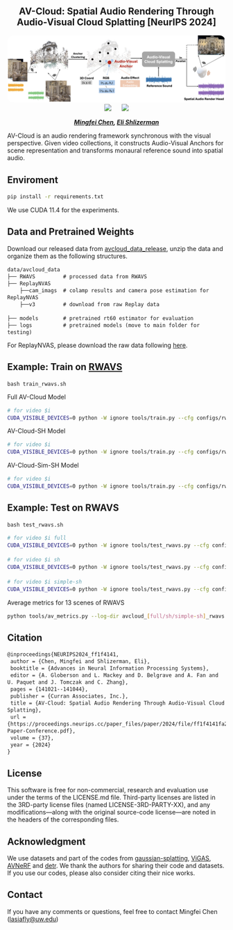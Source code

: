<div align="center">

<h2>AV-Cloud: Spatial Audio Rendering Through Audio-Visual Cloud Splatting [NeurIPS 2024]</h2>
<div align = "center"><img src="media/teaser_final.png" style="border-radius: 15px;" /></div>
 <a href='https://proceedings.neurips.cc/paper_files/paper/2024/file/ff1f4141fa2a2d5d5aca6762cfbe6b57-Paper-Conference.pdf'><img src='https://img.shields.io/badge/-Paper-4c1?style=flat&logo=data:image/svg+xml;base64,[base64-encoded-paper-icon]'></a> &nbsp;&nbsp;&nbsp;&nbsp;&nbsp;<a href='https://yoyomimi.github.io/AVSplat.github.io/'><img src='https://img.shields.io/badge/Project-Page-Green'></a>


_**[Mingfei Chen](https://www.mingfeichen.com/), [Eli Shlizerman](https://faculty.washington.edu/shlizee/)**_

</div>

AV-Cloud is an audio rendering framework synchronous with the visual perspective. Given video collections, it constructs Audio-Visual Anchors for scene representation and transforms monaural reference sound into spatial audio.

## Enviroment
```bash
pip install -r requirements.txt
```
We use CUDA 11.4 for the experiments.

## Data and Pretrained Weights
Download our released data from [avcloud_data_release](https://www.dropbox.com/scl/fo/uq1osi0q2tmpgmspfm26x/ALkNLnLaY7756y9FHYRYjEs?rlkey=7cux8hlu704n325fxplmcltlx&st=zm0uhw6o&dl=0), unzip the data and organize them as the following structures.
```
data/avcloud_data
├── RWAVS         # processed data from RWAVS
├── ReplayNVAS
    ├──cam_imags  # colamp results and camera pose estimation for ReplayNVAS
    ├──v3         # download from raw Replay data

├── models        # pretrained rt60 estimator for evaluation
├── logs          # pretrained models (move to main folder for testing)
```
For ReplayNVAS, please download the raw data following [here](https://github.com/facebookresearch/novel-view-acoustic-synthesis?tab=readme-ov-file#data).

## Example: Train on [RWAVS](https://huggingface.co/datasets/susanliang/RWAVS)
```
bash train_rwavs.sh
```
Full AV-Cloud Model
```bash
# for video $i
CUDA_VISIBLE_DEVICES=0 python -W ignore tools/train.py --cfg configs/rwavs.yaml output_dir avcloud_full_rwavs_${i}_22050  dataset.N_points -1 dataset.video _${i} model.file avcloud model.model_type full model.render_type simple
```

AV-Cloud-SH Model
```bash
# for video $i
CUDA_VISIBLE_DEVICES=0 python -W ignore tools/train.py --cfg configs/rwavs.yaml output_dir avcloud_sh_rwavs_${i}_22050  dataset.N_points -1 dataset.video _${i} model.file avcloud model.model_type sh model.render_type simple
```

AV-Cloud-Sim-SH Model
```bash
# for video $i
CUDA_VISIBLE_DEVICES=0 python -W ignore tools/train.py --cfg configs/rwavs.yaml output_dir avcloud_simsh_rwavs_${i}_22050  dataset.N_points -1 dataset.video _${i} model.file avcloud model.model_type sim-sh model.render_type simple
```

## Example: Test on RWAVS
```
bash test_rwavs.sh
```

```bash
# for video $i full
CUDA_VISIBLE_DEVICES=0 python -W ignore tools/test_rwavs.py --cfg configs/rwavs.yaml  output_dir avcloud_full_rwavs_${i}_22050  dataset.N_points -1 dataset.video _${i} model.file avcloud model.model_type full model.render_type simple model.resume_path logs/avcloud_full_rwavs_${i}_22050/avcloud_full_rwavs_${i}_22050/100.pth

# for video $i sh
CUDA_VISIBLE_DEVICES=0 python -W ignore tools/test_rwavs.py --cfg configs/rwavs.yaml  output_dir avcloud_sh_rwavs_${i}_22050  dataset.N_points -1 dataset.video _${i} model.file avcloud model.model_type sh model.render_type simple model.resume_path logs/avcloud_sh_rwavs_${i}_22050/avcloud_sh_rwavs_${i}_22050/100.pth

# for video $i simple-sh
CUDA_VISIBLE_DEVICES=0 python -W ignore tools/test_rwavs.py --cfg configs/rwavs.yaml  output_dir avcloud_simplesh_rwavs_${i}_22050  dataset.N_points -1 dataset.video _${i} model.file avcloud model.model_type simple-sh model.render_type simple model.resume_path logs/avcloud_simplesh_rwavs_${i}_22050/avcloud_simplesh_rwavs_${i}_22050/100.pth
```
Average metrics for 13 scenes of RWAVS
```bash
python tools/av_metrics.py --log-dir avcloud_[full/sh/simple-sh]_rwavs
```


## Citation
```
@inproceedings{NEURIPS2024_ff1f4141,
 author = {Chen, Mingfei and Shlizerman, Eli},
 booktitle = {Advances in Neural Information Processing Systems},
 editor = {A. Globerson and L. Mackey and D. Belgrave and A. Fan and U. Paquet and J. Tomczak and C. Zhang},
 pages = {141021--141044},
 publisher = {Curran Associates, Inc.},
 title = {AV-Cloud: Spatial Audio Rendering Through Audio-Visual Cloud Splatting},
 url = {https://proceedings.neurips.cc/paper_files/paper/2024/file/ff1f4141fa2a2d5d5aca6762cfbe6b57-Paper-Conference.pdf},
 volume = {37},
 year = {2024}
}

```

## License
This software is free for non-commercial, research and evaluation use under the terms of the LICENSE.md file. Third-party licenses are listed in the 3RD-party license files (named LICENSE-3RD-PARTY-XX), and any modifications—along with the original source-code license—are noted in the headers of the corresponding files.


## Acknowledgment
We use datasets and part of the codes from [gaussian-splatting](https://github.com/graphdeco-inria/gaussian-splatting), [ViGAS](https://github.com/facebookresearch/novel-view-acoustic-synthesis), [AVNeRF](https://github.com/liangsusan-git/AV-NeRF) and [detr](https://github.com/facebookresearch/detr). We thank the authors for sharing their code and datasets. If you use our codes, please also consider citing their nice works.

## Contact
If you have any comments or questions, feel free to contact Mingfei Chen (lasiafly@uw.edu)

